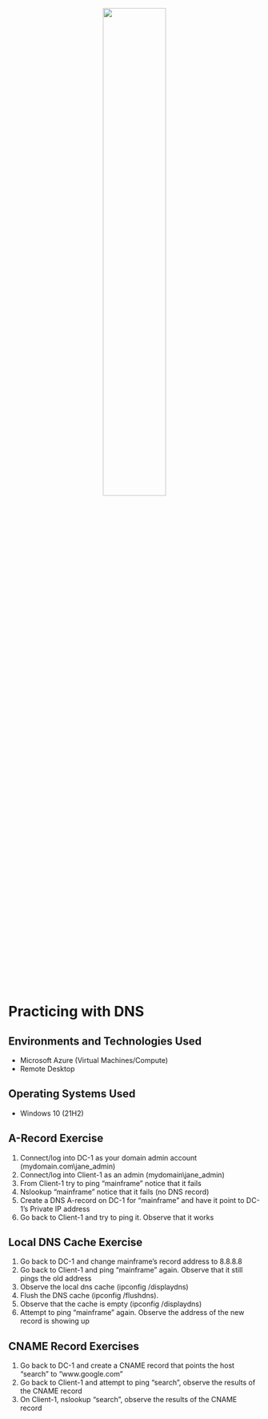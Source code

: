 <p align="center">
<img src="https://i.imgur.com/ji8tw98.png" width="50%" height="50%"/>
</p>

<h1>Practicing with DNS</h1>

<h2>Environments and Technologies Used</h2>

- Microsoft Azure (Virtual Machines/Compute)
- Remote Desktop

<h2>Operating Systems Used </h2>

- Windows 10</b> (21H2)

<h2>A-Record Exercise</h2>
<ol>
  <li>Connect/log into DC-1 as your domain admin account (mydomain.com\jane_admin)</li>
  <li>Connect/log into Client-1 as an admin (mydomain\jane_admin)</li>
  <li>From Client-1 try to ping “mainframe” notice that it fails</li>
  <li>Nslookup “mainframe” notice that it fails (no DNS record)</li>
  <li>Create a DNS A-record on DC-1 for “mainframe” and have it point to DC-1’s Private IP address</li>
  <li>Go back to Client-1 and try to ping it. Observe that it works</li>
</ol>

<h2>Local DNS Cache Exercise</h2>
<ol>
  <li>Go back to DC-1 and change mainframe’s record address to 8.8.8.8</li>
  <li>Go back to Client-1 and ping “mainframe” again. Observe that it still pings the old address</li>
  <li>Observe the local dns cache (ipconfig /displaydns)</li>
  <li>Flush the DNS cache (ipconfig /flushdns).</li>
  <li>Observe that the cache is empty (ipconfig /displaydns)</li>
  <li>Attempt to ping “mainframe” again. Observe the address of the new record is showing up</li>
</ol>

<h2>CNAME Record Exercises</h2>
<ol>
  <li>Go back to DC-1 and create a CNAME record that points the host “search” to “www.google.com”</li>
  <li>Go back to Client-1 and attempt to ping “search”, observe the results of the CNAME record</li>
  <li>On Client-1, nslookup “search”, observe the results of the CNAME record</li>
</ol>

